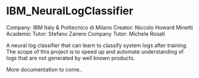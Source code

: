 # IBM_NeuralLogClassifier

Company: IBM Italy & Politecnico di Milano
Creator: Niccolo Howard Minetti
Academic Tutor: Stefano Zanero
Company Tutor: Michele Rosati

A neural log classifier that can learn to classify system logs after training. The scope of this project is to speed up
and automate understanding of logs that are not generated by well known products. 

More documentation to come..

